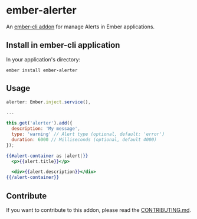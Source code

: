 # ember-alerter

An [ember-cli addon](http://www.ember-cli.com/) for manage Alerts in Ember applications.

## Install in ember-cli application

In your application's directory:

    ember install ember-alerter

## Usage

```js
alerter: Ember.inject.service(),

...

this.get('alerter').add({
  description: 'My message',
  type: 'warning' // Alert type (optional, default: 'error')
  duration: 6000 // Milliseconds (optional, default 4000)
});
```

```hbs
{{#alert-container as |alert|}}
  <p>{{alert.title}}</p>

  <div>{{alert.description}}</div>
{{/alert-container}}
```

## Contribute

If you want to contribute to this addon, please read the [CONTRIBUTING.md](CONTRIBUTING.md).
